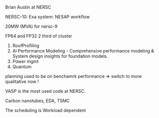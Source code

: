 Brian Austin at NERSC

NERSC-10:
Exa system: NESAP workflow

20MW (MVA) for nersc-9



FP64 and FP32 2 third of cluster

1. RoofProfiling
2. Ai Performance Modeling - Comprehensive performance modeling & System design insights for foundation models.
3. Power mgmt
4. Quantum



planning used to be on benchamrk performance => switch to more qualitative now !

VASP is the most used code at NERSC.

Carbon nanotubes, EDA, TSMC

The scheduling is Workload dependent

